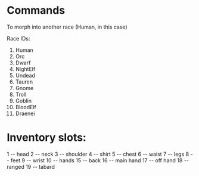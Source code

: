 # Commands

To morph into another race (Human, in this case)

Race IDs:
1. Human
2. Orc
3. Dwarf
4. NightElf
5. Undead
6. Tauren
7. Gnome
8. Troll
9. Goblin
10. BloodElf
11. Draenei


# Inventory slots:
1 -- head
2 -- neck
3 -- shoulder
4 -- shirt
5 -- chest
6 -- waist
7 -- legs
8 -- feet
9 -- wrist
10 -- hands
15 -- back
16 -- main hand
17 -- off hand
18 -- ranged
19 -- tabard
